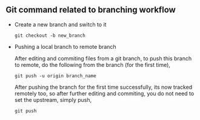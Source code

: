 ## Git command related to branching workflow

- Create a new branch and switch to it

  ```
  git checkout -b new_branch
  ```

- Pushing a local branch to remote branch

  After editing and commiting files from a git branch, to push this branch to remote, do the following from the branch (for the first time),

  ```
  git push -u origin branch_name
  ```
  
  After pushing the branch for the first time successfully, its now tracked remotely too, so after further editing and commiting, you do not need to set the upstream,
  simply push,
  
  ```
  git push
  ```
